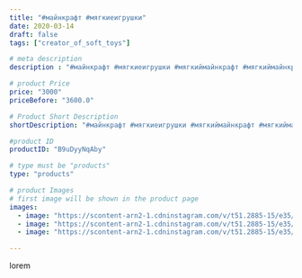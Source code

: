 ```yaml
---
title: "#майнкрафт #мягкиеигрушки"
date: 2020-03-14
draft: false
tags: ["creator_of_soft_toys"]

# meta description
description : "#майнкрафт #мягкиеигрушки #мягкиймайнкрафт #мягкиймайнкрафт #мягкаяигрушка #мягкая #житель #мирныйжитель #жительмайнкрафт #хиробрин #медведь #мягкиймишка #мишка"

# product Price
price: "3000"
priceBefore: "3600.0"

# Product Short Description
shortDescription: "#майнкрафт #мягкиеигрушки #мягкиймайнкрафт #мягкиймайнкрафт #мягкаяигрушка #мягкая #житель #мирныйжитель #жительмайнкрафт #хиробрин #медведь #мягкиймишка #мишкамайнкрафт #mincraft"

#product ID
productID: "B9uDyyNqAby"

# type must be "products"
type: "products"

# product Images
# first image will be shown in the product page
images:
  - image: "https://scontent-arn2-1.cdninstagram.com/v/t51.2885-15/e35/90061310_563031724558034_1473430096638262706_n.jpg?tp=1&_nc_ht=scontent-arn2-1.cdninstagram.com&_nc_cat=102&_nc_ohc=DATrlJ5dlJIAX-EpcWa&oh=050d7dec861bb5dfd73774a2ed021737&oe=606BEA30&ig_cache_key=MjI2NDc2NDMzODA1MzgwMzgxNA%3D%3D.2"
  - image: "https://scontent-arn2-1.cdninstagram.com/v/t51.2885-15/e35/89827541_809258566260591_5999390818043054799_n.jpg?tp=1&_nc_ht=scontent-arn2-1.cdninstagram.com&_nc_cat=103&_nc_ohc=Ri8lRjRpia0AX9KLL7u&oh=435a5d26816372b4b2fe9955f3b454f9&oe=606B5135&ig_cache_key=MjI2NDc2NDMzODAyMDE0NDYwMA%3D%3D.2"
  - image: "https://scontent-arn2-1.cdninstagram.com/v/t51.2885-15/e35/89835113_510600076537874_8760645487658792446_n.jpg?tp=1&_nc_ht=scontent-arn2-1.cdninstagram.com&_nc_cat=102&_nc_ohc=JMWudDFMAfkAX84TQ7i&oh=df9df3c4abee033a2dffd95398d8c6d1&oe=606D0AED&ig_cache_key=MjI2NDc2NDMzODAzNjgwNDkyOA%3D%3D.2"

---
```

lorem
